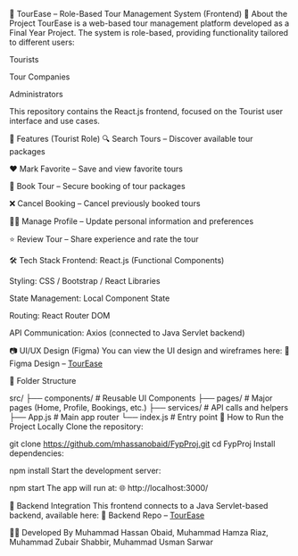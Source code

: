 📌 TourEase – Role-Based Tour Management System (Frontend)
🚀 About the Project
TourEase is a web-based tour management platform developed as a Final Year Project. The system is role-based, providing functionality tailored to different users:

Tourists

Tour Companies

Administrators

This repository contains the React.js frontend, focused on the Tourist user interface and use cases.

🎯 Features (Tourist Role)
🔍 Search Tours – Discover available tour packages

❤️ Mark Favorite – Save and view favorite tours

📅 Book Tour – Secure booking of tour packages

❌ Cancel Booking – Cancel previously booked tours

🧑‍💼 Manage Profile – Update personal information and preferences

⭐ Review Tour – Share experience and rate the tour

🛠️ Tech Stack
Frontend: React.js (Functional Components)

Styling: CSS / Bootstrap / React Libraries

State Management: Local Component State

Routing: React Router DOM

API Communication: Axios (connected to Java Servlet backend)

📷 UI/UX Design (Figma)
You can view the UI design and wireframes here:
🔗 Figma Design – [TourEase](https://www.figma.com/design/LriVHSAOcTuUmjUlS0OBiv/Adventure-Ace?node-id=0-1&p=f)

📁 Folder Structure

src/
├── components/       # Reusable UI Components
├── pages/            # Major pages (Home, Profile, Bookings, etc.)
├── services/         # API calls and helpers
├── App.js            # Main app router
└── index.js          # Entry point
🧪 How to Run the Project Locally
Clone the repository:

git clone https://github.com/mhassanobaid/FypProj.git
cd FypProj
Install dependencies:

npm install
Start the development server:

npm start
The app will run at:
🌐 http://localhost:3000/

📡 Backend Integration
This frontend connects to a Java Servlet-based backend, available here:
🔗 Backend Repo – [TourEase](https://github.com/mhassanobaid/FypProjBE)

👨‍💻 Developed By
Muhammad Hassan Obaid, Muhammad Hamza Riaz, Muhammad Zubair Shabbir, Muhammad Usman Sarwar


